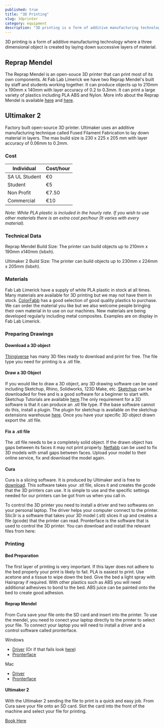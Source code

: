 ```yaml
---
published: true
title: "3D Printing"
slug: 3dprinter
category: equipment
description: "3D printing is a form of additive manufacturing technology where a three dimensional object is created by laying down successive layers of material."
---
```


3D printing is a form of additive manufacturing technology where a three dimensional object is created by laying down successive layers of material.

## Reprap Mendel
The Reprap Mendel is an open-souce 3D printer that can print most of its own components. At Fab Lab Limerick we have two Reprap Mendel's built by staff and students working together. It can produce objects up to 210mm x 190mm x 140mm with layer accuracy of 0.2 to 0.3mm. It can print a large variety of plastics including PLA ABS and Nylon. More info about the Reprap Mendel is available [here](http://reprap.org/wiki/RepRapPro_Mendel) and [here](https://reprappro.com/shop/machine-kits/mendel-full-kit/).

## Ultimaker 2
Factory built open-source 3D printer. Ultimaker uses an additive manufacturing technique called Fused Filament Fabrication to lay down material in layers. The max build size is 230 x 225 x 205 mm with layer accuracy of 0.06mm to 0.2mm.


### Cost

Individual           | Cost/hour
-----------          | ------------  
SA UL Student        | €0         
Student              | €5         
Non Profit           | €7.50          
Commercial           | €10  

_Note: White PLA plastic is included in the hourly rate. If you wish to use other materials there is an extra cost per/hour (It varies with every material)._


### Technical Data
Reprap Mendel Build Size: The printer can build objects up to 210mm x 190mm x140mm  (lxbxh).

Ultimaker 2 Build Size: The printer can build objects up to 230mm x 224mm x 205mm (lxbxh).


### Materials
Fab Lab Limerick have a supply of white PLA plastic in stock at all times. Many materials are available for 3D printing but we may not have them in stock. [ColorFabb](http://colorfabb.com/) has a good selection of good quality plastics to purchase. We can order the material you like but we also welcome people bringing their own material in to use on our machines. New materials are being developed regularly including metal composites. Examples are on display in Fab Lab Limerick.

### Preparing Drawings
#### Download a 3D object

[Thingiverse](http://www.thingiverse.com/) has many 3D files ready to download and print for free. The file type you need for printing is a .stl file.

#### Draw a 3D Object

If you would like to draw a 3D object, any 3D drawing software can be used including Sketchup, Rhino, Solidworks, 123D Make, etc. [Sketchup](http://www.sketchup.com/) can be downloaded for free and is a good software for a beginner to start with. Sketchup Tutorials are available [here](http://www.sketchup.com/learn/videos?playlist=58).The only requirement for a 3D software is that it can produce an .stl file type. If the base software cannot do this, install a plugin. The plugin for sketchup is available on the sketchup extensions warehouse [here](http://extensions.sketchup.com/en/content/sketchup-stl). Once you have your specific 3D object drawn export the .stl file.

#### Fix a .stl file
The .stl file needs to be a completely solid object. If the drawn object has gaps between its faces it may not print properly. [Netfabb](www.netfabb.com) can be used to fix 3D models with small gaps between faces. Upload your model to their online service, fix and download the model again.

#### Cura
Cura is a slicing software. It is produced by Ultimaker and is free to [download](https://ultimaker.com/en/products/software). This software takes your .stl file, slices it and creates the gcode that the 3D printers can use. It is simple to use and the specific settings needed for our printers can be got from us when you call in.

To control the 3D printer you need to install a driver and two softwares on your personal laptop. The driver helps your computer connect to the printer. Slic3r is a software that takes your 3D model (.stl) slices it up and creates a file (gcode) that the printer can read. Pronterface is the software that is used to control the 3D printer. You can download and install the relevant files from here:

### Printing

#### Bed Preparation

The first layer of printing is very important. If this layer does not adhere to the bed properly your print is likely to fail. PLA is easiest to print. Use acetone and a tissue to wipe down the bed. Give the bed a light spray with Hairspray if required. With other plastics such as ABS you will need additional adhesives to bond to the bed. ABS juice can be painted onto the bed to create good adhesion.

#### Reprap Mendel
From Cura save your file onto the SD card and insert into the printer. To use the mendel, you need to conect your laptop directly to the printer to select your file. To connect your laptop you will need to install a driver and a control software called pronterface.

Windows

* [Driver](http://www.ftdichip.com/Drivers/CDM/CDM20824_Setup.exe)  (Or if that fails look [here](http://www.ftdichip.com/Drivers/VCP.htm))
* [Pronterface](http://www.reprappro.com/w/images/7/75/RepRapPro-Printrun-Slic3r.zip)

Mac

* [Driver](http://www.ftdichip.com/Drivers/VCP.htm)
* [Pronterface](http://www.reprappro.com/w/images/4/46/RepRapPro-Pronterface-Mac.zip)


#### Ultimaker 2
With the Ultimaker 2 sending the file to print is a quick and easy job. From Cura save your file onto an SD card. Slot the card into the front of the machine and select your file for printing.

[Book Here](http://fablab.saul.ie/how/booking/)
